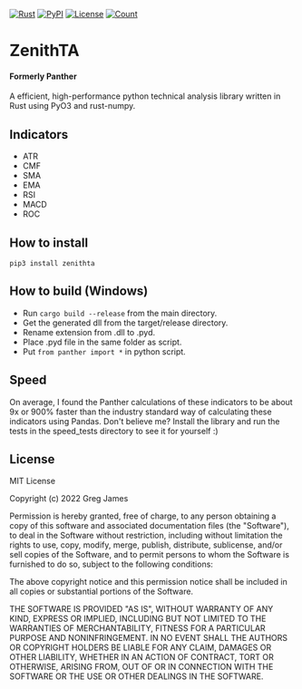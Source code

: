 [![Rust](https://img.shields.io/github/actions/workflow/status/gregyjames/zenithta/rust.yml?style=for-the-badge)](https://github.com/gregyjames/ZenithTA/actions/workflows/rust.yml)
[![PyPI](https://img.shields.io/pypi/v/zenithta?color=%230s0&style=for-the-badge)](https://pypi.org/project/zenithta/)
[![License](https://img.shields.io/github/license/gregyjames/zenithta?color=%230sd&style=for-the-badge)](https://github.com/gregyjames/ZenithTA/blob/main/LICENSE)
[![Count](https://img.shields.io/tokei/lines/github/gregyjames/zenithta?color=%230fs&style=for-the-badge)](https://github.com/gregyjames/ZenithTA/)



# ZenithTA
#### Formerly Panther
A efficient, high-performance python technical analysis library written in Rust using PyO3 and rust-numpy. 

## Indicators
- ATR
- CMF
- SMA
- EMA
- RSI
- MACD
- ROC

## How to install
`pip3 install zenithta`

## How to build (Windows)
- Run `cargo build --release` from the main directory.
- Get the generated dll from the target/release directory.
- Rename extension from .dll to .pyd.
- Place .pyd file in the same folder as script. 
- Put `from panther import *` in python script.
 
## Speed
On average, I found the Panther calculations of these indicators to be about 9x or 900% faster than the industry standard way of calculating these indicators using Pandas. Don't believe me? Install the library and run the tests in the speed_tests directory to see it for yourself :)

## License
MIT License

Copyright (c) 2022 Greg James

Permission is hereby granted, free of charge, to any person obtaining a copy
of this software and associated documentation files (the "Software"), to deal
in the Software without restriction, including without limitation the rights
to use, copy, modify, merge, publish, distribute, sublicense, and/or sell
copies of the Software, and to permit persons to whom the Software is
furnished to do so, subject to the following conditions:

The above copyright notice and this permission notice shall be included in all
copies or substantial portions of the Software.

THE SOFTWARE IS PROVIDED "AS IS", WITHOUT WARRANTY OF ANY KIND, EXPRESS OR
IMPLIED, INCLUDING BUT NOT LIMITED TO THE WARRANTIES OF MERCHANTABILITY,
FITNESS FOR A PARTICULAR PURPOSE AND NONINFRINGEMENT. IN NO EVENT SHALL THE
AUTHORS OR COPYRIGHT HOLDERS BE LIABLE FOR ANY CLAIM, DAMAGES OR OTHER
LIABILITY, WHETHER IN AN ACTION OF CONTRACT, TORT OR OTHERWISE, ARISING FROM,
OUT OF OR IN CONNECTION WITH THE SOFTWARE OR THE USE OR OTHER DEALINGS IN THE
SOFTWARE.
